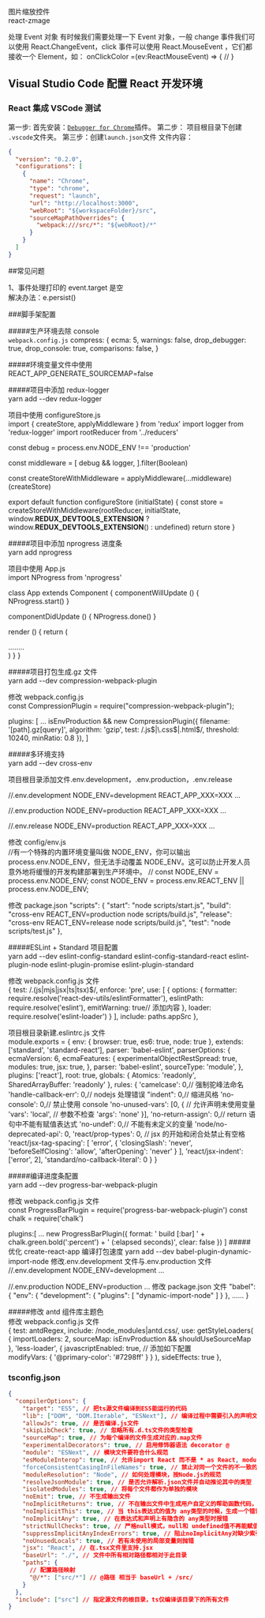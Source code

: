 图片缩放控件  
react-zmage

处理 Event 对象
有时候我们需要处理一下 Event 对象，一般 change 事件我们可以使用 React.ChangeEvent，click 事件可以使用 React.MouseEvent ，它们都接收一个 Element，如：
onClickColor =(ev:ReactMouseEvent<HTMLButtonElement>) => {
    //
}

## Visual Studio Code 配置 React 开发环境

### React 集成 VSCode 测试

第一步:
首先安装：[`Debugger for Chrome`](https://marketplace.visualstudio.com/items?itemName=msjsdiag.debugger-for-chrome)插件。
第二步： 项目根目录下创建 `.vscode`文件夹。
第三步：创建`launch.json`文件
文件内容：

```json
{
  "version": "0.2.0",
  "configurations": [
    {
      "name": "Chrome",
      "type": "chrome",
      "request": "launch",
      "url": "http://localhost:3000",
      "webRoot": "${workspaceFolder}/src",
      "sourceMapPathOverrides": {
        "webpack:///src/*": "${webRoot}/*"
      }
    }
  ]
}
```

##常见问题

1、事件处理打印的 event.target 是空  
解决办法：e.persist()


###脚手架配置

#####生产环境去除 console  
`webpack.config.js`
compress: {
ecma: 5,
warnings: false,
drop_debugger: true,
drop_console: true,
comparisons: false,
}



#####环境变量文件中使用  
REACT_APP_GENERATE_SOURCEMAP=false

#####项目中添加 redux-logger  
yarn add --dev redux-logger

项目中使用 configureStore.js  
import { createStore, applyMiddleware } from 'redux'
import logger from 'redux-logger'
import rootReducer from '../reducers'

const debug = process.env.NODE_ENV !== 'production'

const middleware = [
debug && logger,
].filter(Boolean)

const createStoreWithMiddleware = applyMiddleware(...middleware)(createStore)

export default function configureStore (initialState) {
const store = createStoreWithMiddleware(rootReducer, initialState,
window.**REDUX_DEVTOOLS_EXTENSION** ? window.**REDUX_DEVTOOLS_EXTENSION**() : undefined)
return store
}

#####项目中添加 nprogress 进度条  
 yarn add nprogress

项目中使用 App.js  
import NProgress from 'nprogress'

class App extends Component {
componentWillUpdate () {
NProgress.start()
}

componentDidUpdate () {
NProgress.done()
}

render () {
return (

<div className="App">
<Switch>
........
</Switch>
</div>
)
}
}

#####项目打包生成.gz 文件  
 yarn add --dev compression-webpack-plugin

修改 webpack.config.js  
const CompressionPlugin = require("compression-webpack-plugin");

plugins: [
...
isEnvProduction && new CompressionPlugin({
filename: '[path].gz[query]',
algorithm: 'gzip',
test: /\.js$|\.css$|\.html\$/,
threshold: 10240,
minRatio: 0.8
}),
]

#####多环境支持  
 yarn add --dev cross-env

项目根目录添加文件.env.development，.env.production，.env.release

//.env.development
NODE_ENV=development
REACT_APP_XXX=XXX
...

//.env.production
NODE_ENV=production
REACT_APP_XXX=XXX
...

//.env.release
NODE_ENV=production
REACT_APP_XXX=XXX
...

修改 config/env.js  
//有一个特殊的内置环境变量叫做 NODE_ENV，你可以输出 process.env.NODE_ENV，但无法手动覆盖 NODE_ENV。这可以防止开发人员意外地将缓慢的开发构建部署到生产环境中。
// const NODE_ENV = process.env.NODE_ENV;
const NODE_ENV = process.env.REACT_ENV || process.env.NODE_ENV;

修改 package.json
"scripts": {
"start": "node scripts/start.js",
"build": "cross-env REACT_ENV=production node scripts/build.js",
"release": "cross-env REACT_ENV=release node scripts/build.js",
"test": "node scripts/test.js"
},


#####ESLint + Standard 项目配置  
yarn add --dev eslint-config-standard eslint-config-standard-react eslint-plugin-node eslint-plugin-promise eslint-plugin-standard

修改 webpack.config.js 文件  
{
test: /\.(js|mjs|jsx|ts|tsx)\$/,
enforce: 'pre',
use: [
{
options: {
formatter: require.resolve('react-dev-utils/eslintFormatter'),
eslintPath: require.resolve('eslint'),
emitWarning: true// 添加内容
},
loader: require.resolve('eslint-loader')
}
],
include: paths.appSrc
},

项目根目录新建.eslintrc.js 文件  
module.exports = {
env: {
browser: true,
es6: true,
node: true
},
extends: ['standard', 'standard-react'],
parser: 'babel-eslint',
parserOptions: {
ecmaVersion: 6,
ecmaFeatures: {
experimentalObjectRestSpread: true,
modules: true,
jsx: true,
},
parser: 'babel-eslint',
sourceType: 'module',
},
plugins: ['react'],
root: true,
globals: {
Atomics: 'readonly',
SharedArrayBuffer: 'readonly'
},
rules: {
'camelcase': 0,// 强制驼峰法命名
'handle-callback-err': 0,// nodejs 处理错误
"indent": 0,// 缩进风格
'no-console': 0,// 禁止使用 console
'no-unused-vars': [0, {
// 允许声明未使用变量
'vars': 'local',
// 参数不检查
'args': 'none'
}],
'no-return-assign': 0,// return 语句中不能有赋值表达式
'no-undef': 0,// 不能有未定义的变量
'node/no-deprecated-api': 0,
'react/prop-types': 0,
// jsx 的开始和闭合处禁止有空格
'react/jsx-tag-spacing': [
'error',
{
'closingSlash': 'never',
'beforeSelfClosing': 'allow',
'afterOpening': 'never'
}
],
'react/jsx-indent': ['error', 2],
'standard/no-callback-literal': 0
}
}

#####编译进度条配置  
yarn add --dev progress-bar-webpack-plugin

修改 webpack.config.js 文件  
const ProgressBarPlugin = require('progress-bar-webpack-plugin')
const chalk = require('chalk')

plugins:[
...
new ProgressBarPlugin({
format: ' build [:bar] ' + chalk.green.bold(':percent') + ' (:elapsed seconds)',
clear: false
})
] #####优化 create-react-app 编译打包速度
yarn add --dev babel-plugin-dynamic-import-node
修改.env.development 文件与.env.production 文件
//.env.development
NODE_ENV=development
...

//.env.production
NODE_ENV=production
...
修改 package.json 文件
"babel": {
"env": {
"development": {
"plugins": [
"dynamic-import-node"
]
}
},
......
}

#####修改 antd 组件库主题色  
修改 webpack.config.js 文件  
{
test: antdRegex,
include: /node_modules|antd\.css/,
use: getStyleLoaders(
{
importLoaders: 2,
sourceMap: isEnvProduction && shouldUseSourceMap
},
'less-loader',
{
javascriptEnabled: true,
// 添加如下配置  
 modifyVars: {
'@primary-color': '#7298ff'
}
}
),
sideEffects: true
},



### tsconfig.json
```json
{
  "compilerOptions": {
    "target": "ES5", // 把ts源文件编译到ES5能运行的代码
    "lib": ["DOM", "DOM.Iterable", "ESNext"], // 编译过程中需要引入的声明文件（DOM：包含所有DOM操作的API，音频视频动画等;DOM.Iterable 迭代器， ESNext所有ES中的新API）
    "allowJs": true, // 是否编译.js文件
    "skipLibCheck": true, // 忽略所有.d.ts文件的类型检查
    "sourceMap": true, // 为每个编译的文件生成对应的.map文件
    "experimentalDecorators": true, // 启用修饰器语法 decorator @
    "module": "ESNext", // 模块文件要符合什么规范
    "esModuleInterop": true, // 允许import React 而不是 * as React, module:ESNext 和这个字段配合 等同于开启allowSyntheticDefaultImports
    "forceConsistentCasingInFileNames": true, // 禁止对同一个文件的不一致的引用
    "moduleResolution": "Node", // 如何处理模块，按Node.js的规范
    "resolveJsonModule": true, // 是否允许解析.json文件并自动推论其中的类型
    "isolatedModules": true, // 将每个文件都作为单独的模块
    "noEmit": true, // 不生成输出文件
    "noImplicitReturns": true, // 不在输出文件中生成用户自定义的帮助函数代码，如 __extends
    "noImplicitThis": true, // 当 this表达式的值为 any类型的时候，生成一个错误
    "noImplicitAny": true, // 在表达式和声明上有隐含的 any类型时报错
    "strictNullChecks": true, // 严格null模式，null和 undefined值不再能赋值给其他类型，只允许用它们自己和 any来赋值
    "suppressImplicitAnyIndexErrors": true, // 阻止noImplicitAny对缺少索引签名的索引对象报错。
    "noUnusedLocals": true, // 若有未使用的局部变量则抛错
    "jsx": "React", // 在.tsx文件里支持.jsx
    "baseUrl": "./", // 文件中所有相对路径都相对于此目录
    "paths": {
      // 配置路径映射
      "@/*": ["src/*"] // @路径 相当于 baseUrl + /src/
    }
  },
  "include": ["src"] // 指定源文件的根目录，ts仅编译该目录下的所有文件
}
```